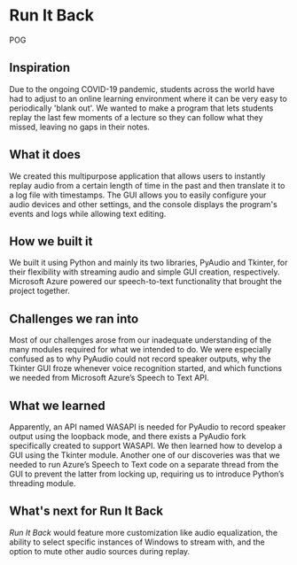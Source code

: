 # Run It Back
POG

## Inspiration
Due to the ongoing COVID-19 pandemic, students across the world have had to adjust to an online learning environment where it can be very easy to periodically 'blank out'. We wanted to make a program that lets students replay the last few moments of a lecture so they can follow what they missed, leaving no gaps in their notes.

## What it does
We created this multipurpose application that allows users to instantly replay audio from a certain length of time in the past and then translate it to a log file with timestamps. The GUI allows you to easily configure your audio devices and other settings, and the console displays the program's events and logs while allowing text editing.

## How we built it
We built it using Python and mainly its two libraries, PyAudio and Tkinter, for their flexibility with streaming audio and simple GUI creation, respectively. Microsoft Azure powered our speech-to-text functionality that brought the project together.

## Challenges we ran into
Most of our challenges arose from our inadequate understanding of the many modules required for what we intended to do. We were especially confused as to why PyAudio could not record speaker outputs, why the Tkinter GUI froze whenever voice recognition started, and which functions we needed from Microsoft Azure’s Speech to Text API.

## What we learned
Apparently, an API named WASAPI is needed for PyAudio to record speaker output using the loopback mode, and there exists a PyAudio fork specifically created to support WASAPI. We then learned how to develop a GUI using the Tkinter module. Another one of our discoveries was that we needed to run Azure’s Speech to Text code on a separate thread from the GUI to prevent the latter from locking up, requiring us to introduce Python’s threading module.

## What's next for Run It Back
_Run It Back_ would feature more customization like audio equalization, the ability to select specific instances of Windows to stream with, and the option to mute other audio sources during replay.
